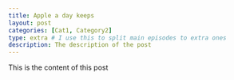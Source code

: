 ```yaml
---
title: Apple a day keeps 
layout: post
categories: [Cat1, Category2]
type: extra # I use this to split main episodes to extra ones
description: The description of the post
---
```

This is the content of this post
